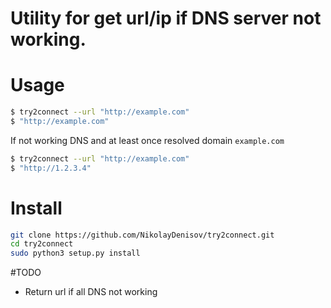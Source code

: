 # Utility for get url/ip if DNS server not working.

# Usage

```bash
$ try2connect --url "http://example.com"
$ "http://example.com"
```

If not working DNS and at least once resolved domain `example.com`

```bash
$ try2connect --url "http://example.com"
$ "http://1.2.3.4"

```

# Install

```bash
git clone https://github.com/NikolayDenisov/try2connect.git
cd try2connect
sudo python3 setup.py install
```

#TODO

* Return url if  all DNS not working
